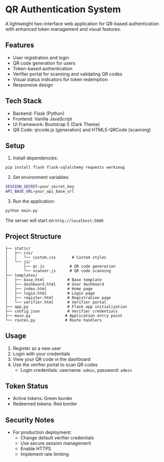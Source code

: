 # QR Authentication System

A lightweight two-interface web application for QR-based authentication with enhanced token management and visual features.

## Features

- User registration and login
- QR code generation for users
- Token-based authentication
- Verifier portal for scanning and validating QR codes
- Visual status indicators for token redemption
- Responsive design

## Tech Stack

- Backend: Flask (Python)
- Frontend: Vanilla JavaScript
- UI Framework: Bootstrap 5 (Dark Theme)
- QR Code: qrcode.js (generation) and HTML5-QRCode (scanning)

## Setup

1. Install dependencies:
```bash
pip install flask flask-sqlalchemy requests werkzeug
```

2. Set environment variables:
```bash
SESSION_SECRET=your_secret_key
API_BASE_URL=your_api_base_url
```

3. Run the application:
```bash
python main.py
```

The server will start on `http://localhost:5000`

## Project Structure

```
├── static/
│   ├── css/
│   │   └── custom.css       # Custom styles
│   └── js/
│       ├── qr.js           # QR code generation
│       └── scanner.js      # QR code scanning
├── templates/
│   ├── base.html          # Base template
│   ├── dashboard.html     # User dashboard
│   ├── index.html         # Home page
│   ├── login.html         # Login page
│   ├── register.html      # Registration page
│   └── verifier.html      # Verifier portal
├── app.py                 # Flask app initialization
├── config.json            # Verifier credentials
├── main.py               # Application entry point
└── routes.py             # Route handlers
```

## Usage

1. Register as a new user
2. Login with your credentials
3. View your QR code in the dashboard
4. Use the verifier portal to scan QR codes
   - Login credentials: username: `admin`, password: `admin`

## Token Status

- Active tokens: Green border
- Redeemed tokens: Red border

## Security Notes

- For production deployment:
  - Change default verifier credentials
  - Use secure session management
  - Enable HTTPS
  - Implement rate limiting
